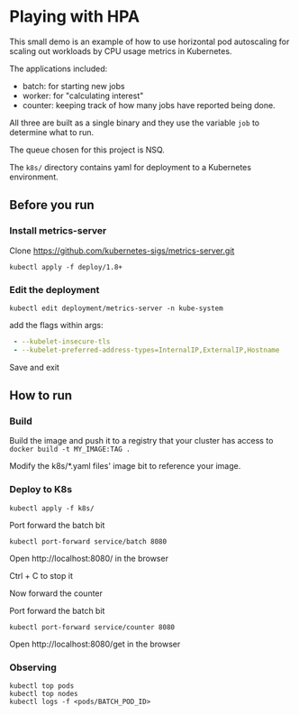 # Playing with HPA

This small demo is an example of how to use horizontal pod autoscaling for scaling out workloads by CPU usage metrics in Kubernetes.

The applications included:
- batch: for starting new jobs
- worker: for "calculating interest"
- counter: keeping track of how many jobs have reported being done.

All three are built as a single binary and they use the variable `job` to determine what to run.

The queue chosen for this project is NSQ.

The `k8s/` directory contains yaml for deployment to a Kubernetes environment.

## Before you run

### Install metrics-server
Clone https://github.com/kubernetes-sigs/metrics-server.git
```shell script
kubectl apply -f deploy/1.8+
```
### Edit the deployment 

```shell script
kubectl edit deployment/metrics-server -n kube-system
```

add the flags within args:
```yaml
 - --kubelet-insecure-tls
 - --kubelet-preferred-address-types=InternalIP,ExternalIP,Hostname
```

Save and exit


## How to run

### Build

Build the image and push it to a registry that your cluster has access to
`docker build -t MY_IMAGE:TAG .`

Modify the k8s/*.yaml files' image bit to reference your image.


### Deploy to K8s
```shell script
kubectl apply -f k8s/
```

Port forward the batch bit
```shell script
kubectl port-forward service/batch 8080
```

Open http://localhost:8080/ in the browser

Ctrl + C to stop it

Now forward the counter

Port forward the batch bit
```shell script
kubectl port-forward service/counter 8080
```

Open http://localhost:8080/get in the browser


### Observing

```shell script
kubectl top pods
kubectl top nodes
kubectl logs -f <pods/BATCH_POD_ID>
```
